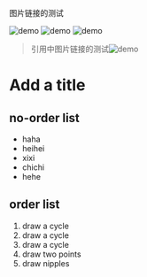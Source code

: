 图片链接的测试

![demo](/img/demo.gif)
![demo](/img/Exec-1.2-2-1.gif)
![demo][id]

> 引用中图片链接的测试![demo](/img/demo.gif)

[id]: /img/Exec-1.2-2(3).gif

# Add a title

## no-order list
* haha
* heihei
* xixi
* chichi
* hehe

## order list
1. draw a cycle
2. draw a cycle
3. draw a cycle
4. draw two points
5. draw nipples

